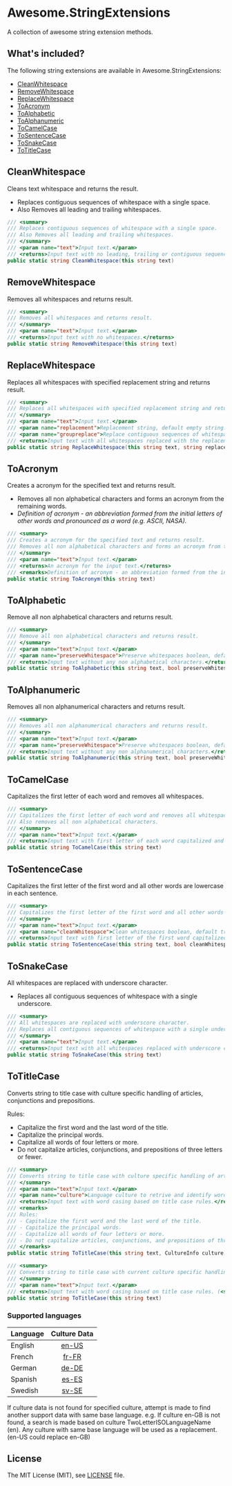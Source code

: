 # Awesome.StringExtensions

A collection of awesome string extension methods.

## What's included?

The following string extensions are available in Awesome.StringExtensions:

* [CleanWhitespace](#CleanWhitespace)
* [RemoveWhitespace](#RemoveWhitespace)
* [ReplaceWhitespace](#ReplaceWhitespace)
* [ToAcronym](#ToAcronym)
* [ToAlphabetic](#ToAlphabetic)
* [ToAlphanumeric](#ToAlphanumeric)
* [ToCamelCase](#ToCamelCase)
* [ToSentenceCase](#ToSentenceCase)
* [ToSnakeCase](#ToSnakeCase)
* [ToTitleCase](#ToTitleCase)

## CleanWhitespace

Cleans text whitespace and returns the result.
* Replaces contiguous sequences of whitespace with a single space.
* Also Removes all leading and trailing whitespaces.

```csharp
/// <summary>
/// Replaces contiguous sequences of whitespace with a single space.
/// Also Removes all leading and trailing whitespaces.
/// </summary>
/// <param name="text">Input text.</param>
/// <returns>Input text with no leading, trailing or contiguous sequences of whitespace.</returns>
public static string CleanWhitespace(this string text)
```

## RemoveWhitespace

Removes all whitespaces and returns result.

```csharp
/// <summary>
/// Removes all whitespaces and returns result.
/// </summary>
/// <param name="text">Input text.</param>
/// <returns>Input text with no whitespaces.</returns>
public static string RemoveWhitespace(this string text)
```

## ReplaceWhitespace

Replaces all whitespaces with specified replacement string and returns result.

```csharp
/// <summary>
/// Replaces all whitespaces with specified replacement string and returns result.
/// </summary>
/// <param name="text">Input text.</param>
/// <param name="replacement">Replacement string, default empty string.</param>
/// <param name="groupreplace">Replace contiguous sequences of whitespace with single replacement string boolean, default true.</param>
/// <returns>Input text with all whitespaces replaced with the replacement string.</returns>
public static string ReplaceWhitespace(this string text, string replacement = "", bool groupreplace = true)
```
        
## ToAcronym

Creates a acronym for the specified text and returns result.
* Removes all non alphabetical characters and forms an acronym from the remaining words.
* *Definition of acronym - an abbreviation formed from the initial letters of other words and pronounced as a word (e.g. ASCII, NASA).*

```csharp
/// <summary>
/// Creates a acronym for the specified text and returns result.
/// Removes all non alphabetical characters and forms an acronym from the remaining words.
/// </summary>
/// <param name="text">Input text.</param>
/// <returns>An acronym for the input text.</returns>
/// <remarks>Definition of acronym - an abbreviation formed from the initial letters of other words and pronounced as a word (e.g. ASCII, NASA).</remarks>
public static string ToAcronym(this string text)
```

## ToAlphabetic

Remove all non alphabetical characters and returns result.

```csharp
/// <summary>
/// Remove all non alphabetical characters and returns result.
/// </summary>
/// <param name="text">Input text.</param>
/// <param name="preserveWhitespace">Preserve whitespaces boolean, default true. Otherwise removes all whitespaces.</param>
/// <returns>Input text without any non alphabetical characters.</returns>
public static string ToAlphabetic(this string text, bool preserveWhitespace = true)
```

## ToAlphanumeric

Removes all non alphanumerical characters and returns result.

```csharp
/// <summary>
/// Removes all non alphanumerical characters and returns result.
/// </summary>
/// <param name="text">Input text.</param>
/// <param name="preserveWhitespace">Preserve whitespaces boolean, default true. Otherwise removes all whitespaces.</param>
/// <returns>Input text without any non alphanumerical characters.</returns>
public static string ToAlphanumeric(this string text, bool preserveWhitespace = true)
```

## ToCamelCase

Capitalizes the first letter of each word and removes all whitespaces.

```csharp
/// <summary>
/// Capitalizes the first letter of each word and removes all whitespaces.
/// Also removes all non alphabetical characters.
/// </summary>
/// <param name="text">Input text.</param>
/// <returns>Input text with first letter of each word capitalized and without whitespaces.</returns>
public static string ToCamelCase(this string text)
```

## ToSentenceCase

Capitalizes the first letter of the first word and all other words are lowercase in each sentence.

```csharp
/// <summary>
/// Capitalizes the first letter of the first word and all other words are lowercase in each sentence.
/// </summary>
/// <param name="text">Input text.</param>
/// <param name="cleanWhitespace">Clean whitespaces boolean, default true. (<see cref="CleanWhitespace(string)"/>)</param>
/// <returns>Input text with first letter of the first word capitalized and all other words in lowercase in each sentence.</returns>
public static string ToSentenceCase(this string text, bool cleanWhitespace = true)
```

## ToSnakeCase

All whitespaces are replaced with underscore character.
* Replaces all contiguous sequences of whitespace with a single underscore.

```csharp
/// <summary>
/// All whitespaces are replaced with underscore character.
/// Replaces all contiguous sequences of whitespace with a single underscore.
/// </summary>
/// <param name="text">Input text.</param>
/// <returns>Input text with all whitespaces replaced with underscore character.</returns>
public static string ToSnakeCase(this string text)
```

## ToTitleCase

Converts string to title case with culture specific handling of articles, conjunctions and prepositions.

Rules:
* Capitalize the first word and the last word of the title.
* Capitalize the principal words.
* Capitalize all words of four letters or more.
* Do not capitalize articles, conjunctions, and prepositions of three letters or fewer.

```csharp
/// <summary>
/// Converts string to title case with culture specific handling of articles, conjunctions and prepositions.
/// </summary>
/// <param name="text">Input text.</param>
/// <param name="culture">Language culture to retrive and identify words.</param>
/// <returns>Input text with word casing based on title case rules.</returns>
/// <remarks>
/// Rules:
/// - Capitalize the first word and the last word of the title.
/// - Capitalize the principal words.
/// - Capitalize all words of four letters or more.
/// - Do not capitalize articles, conjunctions, and prepositions of three letters or fewer.
/// </remarks>
public static string ToTitleCase(this string text, CultureInfo culture)
```
```csharp
/// <summary>
/// Converts string to title case with current culture specific handling of articles, conjunctions and prepositions.
/// </summary>
/// <param name="text">Input text.</param>
/// <returns>Input text with word casing based on title case rules. (<see cref="ToTitleCase(string, CultureInfo)"/>)</returns>
public static string ToTitleCase(this string text)
```

### Supported languages

|Language|Culture Data|
| -------------------  | :------------------: |
|English|[en-US](Awesome.StringExtensions/CultureData/en-US.json)|
|French|[fr-FR](Awesome.StringExtensions/CultureData/fr-FR.json)|
|German|[de-DE](Awesome.StringExtensions/CultureData/de-DE.json)|
|Spanish|[es-ES](Awesome.StringExtensions/CultureData/es-ES.json)|
|Swedish|[sv-SE](Awesome.StringExtensions/CultureData/sv-SE.json)|

If culture data is not found for specified culture, attempt is made to find another support data with same base language.
e.g. If culture en-GB is not found, a search is made based on culture TwoLetterISOLanguageName (en).
Any culture with same base language will be used as a replacement. (en-US could replace en-GB)

## License

The MIT License (MIT), see [LICENSE](LICENSE) file.
